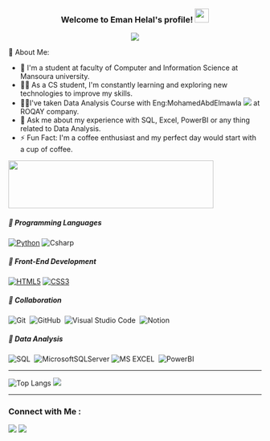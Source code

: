 

<h3 align="center">
  Welcome to Eman Helal's profile!
  <img src="https://media.giphy.com/media/hvRJCLFzcasrR4ia7z/giphy.gif" width="28">
</h3>

<!-- Typing SVG by DenverCoder1 - https://github.com/DenverCoder1/readme-typing-svg -->
<p align="center">
  <a href="https://github.com/DenverCoder1/readme-typing-svg"><img src="https://readme-typing-svg.herokuapp.com/?lines=Data%20Analysis%20;Always%20learning%20new%20things&font=Fira%20Code&center=true&width=440&height=45&color=f75c7e&vCenter=true&size=22"></a>
</p> 
 🚀 About Me:

- 🏢 I'm a student at faculty of Computer and Information Science at Mansoura university.
- 👨‍💻 As a CS student, I'm constantly learning and exploring new technologies to improve my skills.
- 👨‍💻I've taken Data Analysis Course with Eng:MohamedAbdElmawla <a href="https://www.linkedin.com/in/mohamed-abdelmawla-85219b56?lipi=urn%3Ali%3Apage%3Ad_flagship3_profile_view_base_contact_details%3BDCK6GtQsRruZbcjJf5jPuQ%3D%3D" target="_blank"><img src="https://img.shields.io/badge/-Mohamed%20AbdElmawla-0077B5?style=flat&logo=Linkedin&logoColor=white"/></a> at ROQAY company.
- 💬 Ask me about my experience with SQL, Excel, PowerBI or any thing related to Data Analysis. 
- ⚡ Fun Fact: I'm a coffee enthusiast and my perfect day would start with a cup of coffee.
 <img align="center" src="https://github.com/Govindv7555/Govindv7555/blob/main/49e76e0596857673c5c80c85b84394c1.gif" width= 90% height=95px>

##### 💪 Programming Languages
<a href="#"><img alt="Python" src="https://img.shields.io/badge/Python-FFD43B?style=for-the-badge&logo=python&logoColor=blue"></a>
![Csharp](https://img.shields.io/badge/-Csharp-05122A?style=for-the-badge&logo=Csharp)&nbsp;

##### 💪 Front-End Development
<a href="#"><img src="https://img.shields.io/badge/HTML5-E34F26?style=for-the-badge&logo=html5&logoColor=white" alt="HTML5"></a>
<a href="#"><img src="https://img.shields.io/badge/CSS3-1572B6?style=for-the-badge&logo=css3&logoColor=white" alt="CSS3"></a>
##### 💪 Collaboration
![Git](https://img.shields.io/badge/-Git-05122A?style=for-the-badge&logo=git)&nbsp;
![GitHub](https://img.shields.io/badge/-GitHub-05122A?style=for-the-badge&logo=github)&nbsp;
![Visual Studio Code](https://img.shields.io/badge/-Visual%20Studio%20Code-05122A?style=for-the-badge&logo=visual-studio-code&logoColor=007ACC)&nbsp;
![Notion](https://img.shields.io/badge/Notion-013.svg?style=for-the-badge&logo=notion&logoColor=white)
##### 💪 Data Analysis
![SQL](https://custom-icon-badges.demolab.com/badge/SQL-013.svg?style=for-the-badge&logo=database&logoColor=white)&nbsp;
![MicrosoftSQLServer](https://img.shields.io/badge/Microsoft%20SQL%20Server-013.svg?style=for-the-badge&logo=microsoft%20sql%20server&logoColor=white)
![MS EXCEL](https://custom-icon-badges.demolab.com/badge/EXCEL-013.svg?style=for-the-badge&logo=EXCEL&logoColor=white)&nbsp;
![PowerBI](https://custom-icon-badges.demolab.com/badge/PowerBI-013.svg?style=for-the-badge&logo=PowerBI&logoColor=white)&nbsp;<hr>
![Top Langs](https://github-readme-stats.vercel.app/api/top-langs/?username=anuraghazra&hide_progress=true)
<a href="https://komarev.com/ghpvc/?username=EmanHelal&style=for-the-badge">
<img src="https://komarev.com/ghpvc/?username=EmanHelal&style=for-the-badge">
</a><hr>

### Connect with Me :

<a href="www.linkedin.com/in/eman-alsayed" target="_blank"><img src="https://img.shields.io/badge/-Eman%20Helal-0077B5?style=for-the-badge&logo=Linkedin&logoColor=white"/></a>
<a href="https://t.me/EmanAHelal" target="_blank"><img src="https://img.shields.io/badge/-Eman%20Helal-0077B5?style=for-the-badge&logo=Telegram&logoColor=white"/></a>

